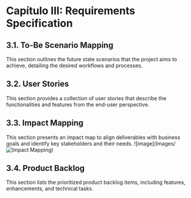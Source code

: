 # Capítulo III: Requirements Specification

## 3.1. To-Be Scenario Mapping
This section outlines the future state scenarios that the project aims to achieve, detailing the desired workflows and processes.

## 3.2. User Stories
This section provides a collection of user stories that describe the functionalities and features from the end-user perspective.

## 3.3. Impact Mapping
This section presents an impact map to align deliverables with business goals and identify key stakeholders and their needs.
![image](Images/![Impact Mapping](https://github.com/user-attachments/assets/c3cc6349-aaeb-4628-8691-c989d9597bde))
## 3.4. Product Backlog
This section lists the prioritized product backlog items, including features, enhancements, and technical tasks.
